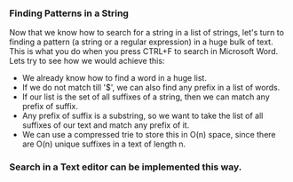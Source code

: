 ### Finding Patterns in a String

Now that we know how to search for a string in a list of strings, let's turn to finding a pattern (a string or a regular expression) in a huge bulk of text. This is what you do when you press CTRL+F to search in Microsoft Word. Lets try to see how we would achieve this:

   - We already know how to find a word in a huge list.
   - If we do not match till '$', we can also find any prefix in a list of words.
   - If our list is the set of all suffixes of a string, then we can match any prefix of suffix.
   - Any prefix of suffix is a substring, so we want to take the list of all suffixes of our text and match any prefix of it.
   - We can use a compressed trie to store this in O(n) space, since there are O(n) unique suffixes in a text of length n.

### Search in a Text editor can be implemented this way.

